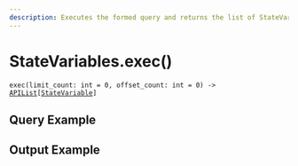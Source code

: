 ```yaml
---
description: Executes the formed query and returns the list of StateVariable objects.
---
```


# StateVariables.exec()

`exec(limit_count: int = 0, offset_count: int = 0) ->` [`APIList`](../../../iterables/apilist.md)`[`[`StateVariable`](../statevariable.md)`]`

## Query Example



## Output Example
